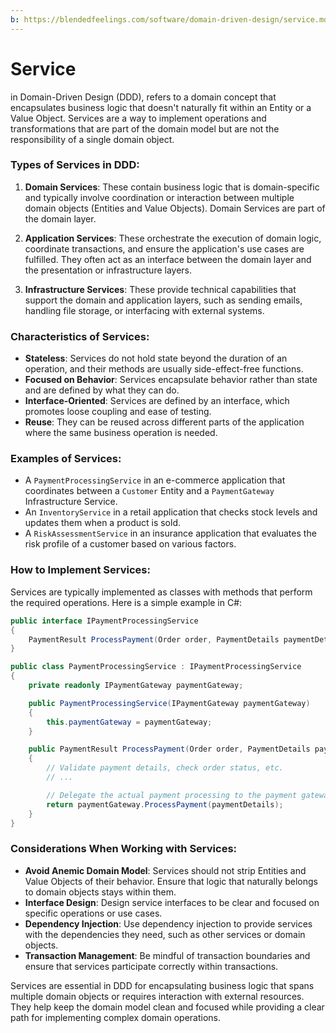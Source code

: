 ```yaml
---
b: https://blendedfeelings.com/software/domain-driven-design/service.md
---
```


# Service
in Domain-Driven Design (DDD), refers to a domain concept that encapsulates business logic that doesn't naturally fit within an Entity or a Value Object. Services are a way to implement operations and transformations that are part of the domain model but are not the responsibility of a single domain object.

### Types of Services in DDD:

1. **Domain Services**: These contain business logic that is domain-specific and typically involve coordination or interaction between multiple domain objects (Entities and Value Objects). Domain Services are part of the domain layer.

2. **Application Services**: These orchestrate the execution of domain logic, coordinate transactions, and ensure the application's use cases are fulfilled. They often act as an interface between the domain layer and the presentation or infrastructure layers.

3. **Infrastructure Services**: These provide technical capabilities that support the domain and application layers, such as sending emails, handling file storage, or interfacing with external systems.

### Characteristics of Services:

- **Stateless**: Services do not hold state beyond the duration of an operation, and their methods are usually side-effect-free functions.
- **Focused on Behavior**: Services encapsulate behavior rather than state and are defined by what they can do.
- **Interface-Oriented**: Services are defined by an interface, which promotes loose coupling and ease of testing.
- **Reuse**: They can be reused across different parts of the application where the same business operation is needed.

### Examples of Services:

- A `PaymentProcessingService` in an e-commerce application that coordinates between a `Customer` Entity and a `PaymentGateway` Infrastructure Service.
- An `InventoryService` in a retail application that checks stock levels and updates them when a product is sold.
- A `RiskAssessmentService` in an insurance application that evaluates the risk profile of a customer based on various factors.

### How to Implement Services:

Services are typically implemented as classes with methods that perform the required operations. Here is a simple example in C#:

```csharp
public interface IPaymentProcessingService
{
    PaymentResult ProcessPayment(Order order, PaymentDetails paymentDetails);
}

public class PaymentProcessingService : IPaymentProcessingService
{
    private readonly IPaymentGateway paymentGateway;

    public PaymentProcessingService(IPaymentGateway paymentGateway)
    {
        this.paymentGateway = paymentGateway;
    }

    public PaymentResult ProcessPayment(Order order, PaymentDetails paymentDetails)
    {
        // Validate payment details, check order status, etc.
        // ...

        // Delegate the actual payment processing to the payment gateway
        return paymentGateway.ProcessPayment(paymentDetails);
    }
}
```

### Considerations When Working with Services:

- **Avoid Anemic Domain Model**: Services should not strip Entities and Value Objects of their behavior. Ensure that logic that naturally belongs to domain objects stays within them.
- **Interface Design**: Design service interfaces to be clear and focused on specific operations or use cases.
- **Dependency Injection**: Use dependency injection to provide services with the dependencies they need, such as other services or domain objects.
- **Transaction Management**: Be mindful of transaction boundaries and ensure that services participate correctly within transactions.

Services are essential in DDD for encapsulating business logic that spans multiple domain objects or requires interaction with external resources. They help keep the domain model clean and focused while providing a clear path for implementing complex domain operations.